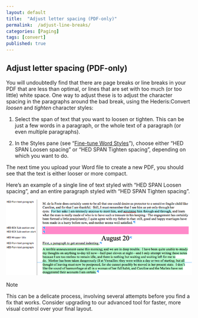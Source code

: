 ```yaml
---
layout: default
title:  "Adjust letter spacing (PDF-only)"
permalink:  /adjust-line-breaks/
categories: [Paging]
tags: [convert]
published: true
---
```


<section data-type="chapter" class="hsecchapter" data-hederis-type="hsecchapter" id="adjust-line-breaks" data-pi-attrs="id: adjust-line-breaks; data-tags: convert;" role="doc-chapter" data-tags="convert" data-author-name=" " data-book-title=" " title="Adjust letter spacing (PDF-only)"><h1 data-hederis-type="hblkchaptitle" class="hblkchaptitle" id="pHhyReT4r">Adjust letter spacing (PDF-only)</h1><p class="hblkp" data-hederis-type="hblkp" id="pVIAG62xv">You will undoubtedly find that there are page breaks or line breaks in your PDF that are less than optimal, or lines that are set with too much (or too little) white space. One way to adjust these is to adjust the character spacing in the paragraphs around the bad break, using the Hederis:Convert <em class="hspanem" data-hederis-type="hspanem" id="pL1yLh0Yw">loosen</em> and <em class="hspanem" data-hederis-type="hspanem" id="pBs4vHBsM">tighten</em> character styles:</p><ol class="hwprnumlist" data-hederis-type="hwprnumlist" id="pKxZMBRu8"><li class="hblkoli" data-hederis-type="hblkoli" id="liiovqa8Ea"><p class="hblkoli" data-hederis-type="hblklip" id="pSPcdevA6">Select the span of text that you want to loosen or tighten. This can be just a few words in a paragraph, or the whole text of a paragraph (or even multiple paragraphs). </p></li><li class="hblkoli" data-hederis-type="hblkoli" id="liXHX12mQN"><p class="hblkoli" data-hederis-type="hblklip" id="pJGdPYkxF">In the Styles pane (see &#8220;<a href="{% post_url 2020-08-11-13-WorkingwithMicrosoftWord %}" data-hederis-type="hspana" id="pVEJVkoud"><span class="Hyperlink" data-hederis-type="hspnspan" id="pFNYSfttI">Fine-tune Word Styles</span></a>&#8221;), choose either &#8220;HED SPAN Loosen spacing&#8221; or &#8220;HED SPAN Tighten spacing&#8221;, depending on which you want to do.</p></li></ol><p class="hblkp" data-hederis-type="hblkp" id="pf7aPxEgI">The next time you upload your Word file to create a new PDF, you should see that the text is either looser or more compact.</p><p class="hblkp" data-hederis-type="hblkp" id="p614Fs0Hg">Here&#8217;s an example of a single line of text styled with &#8220;HED SPAN Loosen spacing&#8221;, and an entire paragraph styled with &#8220;HED SPAN Tighten spacing&#8221;.</p><img data-hederis-type="hblkimg" class="hblkimg" id="p0WrnH3Yb" src="/images/loosetight1.png" data-img-src="loosetight1.png"/><aside class="hwprbox box" data-hederis-type="hwprbox" id="pmoiOhgBR" data-type="sidebar"><p class="hblktype" data-hederis-type="hblktype" id="p4siSlEA6">Note</p><p class="hblkp" data-hederis-type="hblkp" id="pTiaKVqIE">This can be a delicate process, involving several attempts before you find a fix that works. Consider upgrading to our advanced tool for faster, more visual control over your final layout.</p></aside></section>